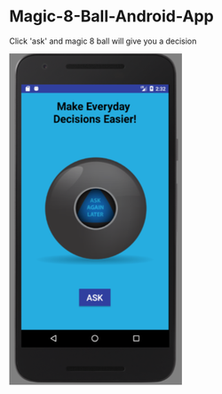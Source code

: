 # Magic-8-Ball-Android-App
Click 'ask' and magic 8 ball will give you a decision


<img src="magic8Ball.png">
